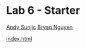 # Lab 6 - Starter

[Andy Sunjic](https://github.com/andrija-s)
[Bryan Nguyen](https://github.com/bdnguyenucsd)

[index.html](https://andrija-s.github.io/Lab6_Starter/)